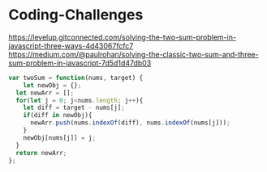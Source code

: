 # Coding-Challenges
https://levelup.gitconnected.com/solving-the-two-sum-problem-in-javascript-three-ways-4d43067fcfc7
https://medium.com/@paulrohan/solving-the-classic-two-sum-and-three-sum-problem-in-javascript-7d5d1d47db03
`````javascript
var twoSum = function(nums, target) {
    let newObj = {};
  let newArr = [];
  for(let j = 0; j<nums.length; j++){
    let diff = target - nums[j];
    if(diff in newObj){
      newArr.push(nums.indexOf(diff), nums.indexOf(nums[j]));
    }
    newObj[nums[j]] = j;
  }
  return newArr;
};
`````
